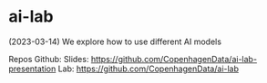 # ai-lab
(2023-03-14) We explore how to use different AI models

Repos Github:
Slides:                https://github.com/CopenhagenData/ai-lab-presentation
Lab:                   https://github.com/CopenhagenData/ai-lab
